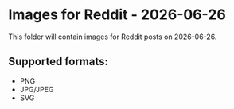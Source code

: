 # Images for Reddit - 2026-06-26

This folder will contain images for Reddit posts on 2026-06-26.

## Supported formats:
- PNG
- JPG/JPEG
- SVG
